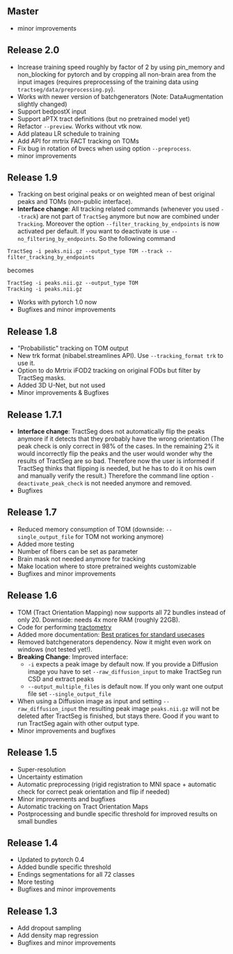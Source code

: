 ## Master

* minor improvements


## Release 2.0

* Increase training speed roughly by factor of 2 by using pin_memory and non_blocking for pytorch and by 
cropping all non-brain area from the input images (requires preprocessing of the training data using
`tractseg/data/preprocessing.py`).
* Works with newer version of batchgenerators (Note: DataAugmentation slightly changed)
* Support bedpostX input
* Support aPTX tract definitions (but no pretrained model yet)
* Refactor `--preview`. Works without vtk now.
* Add plateau LR schedule to training
* Add API for mrtrix FACT tracking on TOMs
* Fix bug in rotation of bvecs when using option `--preprocess`.
* minor improvements


## Release 1.9

* Tracking on best original peaks or on weighted mean of best original peaks and TOMs (non-public interface).
* **Interface change**: All tracking related commands (whenever you used `--track`) are not part of `TractSeg` anymore
 but now are combined under `Tracking`. Moreover the option `--filter_tracking_by_endpoints` is now activated per
 default. If you want to deactivate is use `--no_filtering_by_endpoints`.
 So the following command 
```
TractSeg -i peaks.nii.gz --output_type TOM --track --filter_tracking_by_endpoints
``` 
becomes 
```
TractSeg -i peaks.nii.gz --output_type TOM 
Tracking -i peaks.nii.gz
```
* Works with pytorch 1.0 now
* Bugfixes and minor improvements 


## Release 1.8

* "Probabilistic" tracking on TOM output
* New trk format (nibabel.streamlines API). Use `--tracking_format trk` to use it.
* Option to do Mrtrix iFOD2 tracking on original FODs but filter by TractSeg masks.
* Added 3D U-Net, but not used
* Minor improvements & Bugfixes


## Release 1.7.1

* **Interface change**: TractSeg does not automatically flip the peaks anymore if it detects that they probably have
the wrong orientation (The peak check is only correct in 98% of the cases. In the remaining 2% it would incorrectly flip
the peaks and the user would wonder why the results of TractSeg are so bad. Therefore now the user is informed if
TractSeg thinks that flipping is needed, but he has to do it on his own and manually verify the result.) Therefore
the command line option `-deactivate_peak_check` is not needed anymore and removed.
* Bugfixes


## Release 1.7

* Reduced memory consumption of TOM (downside: `--single_output_file` for TOM not working anymore)
* Added more testing
* Number of fibers can be set as parameter
* Brain mask not needed anymore for tracking
* Make location where to store pretrained weights customizable
* Bugfixes and minor improvements


## Release 1.6

* TOM (Tract Orientation Mapping) now supports all 72 bundles instead of only 20. Downside: needs 4x more RAM (roughly 22GB).
* Code for performing [tractometry](resources/Tractometry_documentation.md)
* Added more documentation: [Best pratices for standard usecases](resources/Tutorial.md)
* Removed batchgenerators dependency. Now it might even work on windows (not tested yet!).
* **Breaking Change**: Improved interface:
    * `-i` expects a peak image by default now. If you provide a Diffusion image you have to set `--raw_diffusion_input` to make
    TractSeg run CSD and extract peaks
    * `--output_multiple_files` is default now. If you only want one output file set `--single_output_file`
* When using a Diffusion image as input and setting `--raw_diffusion_input` the resulting peak image `peaks.nii.gz` will
not be deleted after TractSeg is finished, but stays there. Good if you want to run TractSeg again with other 
output type.
* Minor improvements and bugfixes


## Release 1.5

* Super-resolution
* Uncertainty estimation
* Automatic preprocessing (rigid registration to MNI space + automatic check for correct peak orientation and flip if needed) 
* Minor improvements and bugfixes
* Automatic tracking on Tract Orientation Maps
* Postprocessing and bundle specific threshold for improved results on small bundles


## Release 1.4

* Updated to pytorch 0.4
* Added bundle specific threshold
* Endings segmentations for all 72 classes
* More testing
* Bugfixes and minor improvements


## Release 1.3

* Add dropout sampling
* Add density map regression
* Bugfixes and minor improvements
